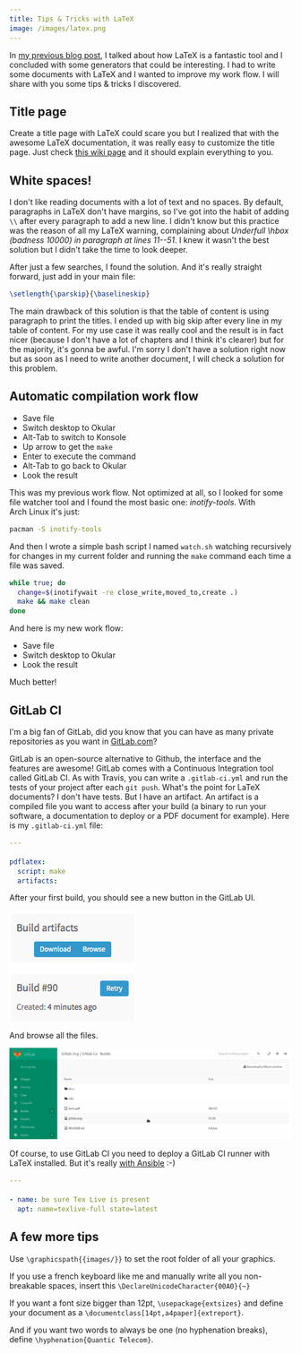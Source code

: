 ```yaml
---
title: Tips & Tricks with LaTeX
image: /images/latex.png
---
```


In [my previous blog post](/posts/2015-12-06-write-well-formed-documents-with-latex.html), I talked about how LaTeX is a fantastic tool and I concluded with some generators that could be interesting. I had to write some documents with LaTeX and I wanted to improve my work flow. I will share with you some tips & tricks I discovered.

<!--more-->

## Title page

Create a title page with LaTeX could scare you but I realized that with the awesome LaTeX documentation, it was really easy to customize the title page. Just check [this wiki page](https://en.wikibooks.org/wiki/LaTeX/Title_Creation) and it should explain everything to you.

## White spaces!

I don't like reading documents with a lot of text and no spaces. By default, paragraphs in LaTeX don't have margins, so I've got into the habit of adding `\\` after every paragraph to add a new line. I didn't know but this practice was the reason of all my LaTeX warning, complaining about *Underfull \\hbox (badness 10000) in paragraph at lines 11--51*. I knew it wasn't the best solution but I didn't take the time to look deeper.

After just a few searches, I found the solution. And it's really straight forward, just add in your main file:
```latex
\setlength{\parskip}{\baselineskip}
```

The main drawback of this solution is that the table of content is using paragraph to print the titles. I ended up with big skip after every line in my table of content. For my use case it was really cool and the result is in fact nicer (because I don't have a lot of chapters and I think it's clearer) but for the majority, it's gonna be awful. I'm sorry I don't have a solution right now but as soon as I need to write another document, I will check a solution for this problem.

## Automatic compilation work flow

* Save file
* Switch desktop to Okular
* Alt-Tab to switch to Konsole
* Up arrow to get the `make`
* Enter to execute the command
* Alt-Tab to go back to Okular
* Look the result

This was my previous work flow. Not optimized at all, so I looked for some file watcher tool and I found the most basic one: *inotify-tools*. With Arch Linux it's just:
```bash
pacman -S inotify-tools
```

And then I wrote a simple bash script I named `watch.sh` watching recursively for changes in my current folder and running the `make` command each time a file was saved.
```bash
while true; do
  change=$(inotifywait -re close_write,moved_to,create .)
  make && make clean
done
```

And here is my new work flow:

* Save file
* Switch desktop to Okular
* Look the result

Much better!

## GitLab CI

I'm a big fan of GitLab, did you know that you can have as many private repositories as you want in [GitLab.com](https://gitlab.com/users/sign_in)?

GitLab is an open-source alternative to Github, the interface and the features are awesome! GitLab comes with a Continuous Integration tool called GitLab CI. As with Travis, you can write a `.gitlab-ci.yml` and run the tests of your project after each `git push`. What's the point for LaTeX documents? I don't have tests. But I have an artifact. An artifact is a compiled file you want to access after your build (a binary to run your software, a documentation to deploy or a PDF document for example). Here is my `.gitlab-ci.yml` file:
```yml
---

pdflatex:
  script: make
  artifacts:
```

After your first build, you should see a new button in the GitLab UI.

![Access your artifacts right from GitLab](/images/artifacts_button.png)

And browse all the files.

![Your PDF file should be listed here](/images/artifacts_browser.png)

Of course, to use GitLab CI you need to deploy a GitLab CI runner with LaTeX installed. But it's really [with Ansible](/posts/2016-01-24-automate-deployment-with-ansible.html) :-)
```yml
---

- name: be sure Tex Live is present
  apt: name=texlive-full state=latest
```

## A few more tips

Use `\graphicspath{{images/}}` to set the root folder of all your graphics.

If you use a french keyboard like me and manually write all you non-breakable spaces, insert this `\DeclareUnicodeCharacter{00A0}{~}`

If you want a font size bigger than 12pt, `\usepackage{extsizes}` and define your document as a `\documentclass[14pt,a4paper]{extreport}`.

And if you want two words to always be one (no hyphenation breaks), define `\hyphenation{Quantic Telecom}`.
